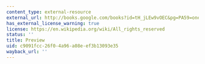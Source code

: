 ```yaml
---
content_type: external-resource
external_url: http://books.google.com/books?id=tH_jLEw9vOEC&pg=PA59=onepage
has_external_license_warning: true
license: https://en.wikipedia.org/wiki/All_rights_reserved
status: ''
title: Preview
uid: c9091fcc-26f0-4a96-a08e-ef3b13093e35
wayback_url: ''
---
```

